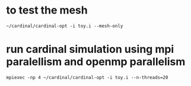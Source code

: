 # to test the mesh
`~/cardinal/cardinal-opt -i toy.i --mesh-only`

# run cardinal simulation using mpi paralellism and openmp parallelism
`mpiexec -np 4 ~/cardinal/cardinal-opt -i toy.i --n-threads=20`